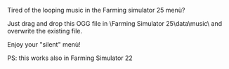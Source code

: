 Tired of the looping music in the Farming simulator 25 menù?

Just drag and drop this OGG file in \Farming Simulator 25\data\music\ and overwrite the existing file.

Enjoy your "silent" menù!

PS: this works also in Farming Simulator 22
